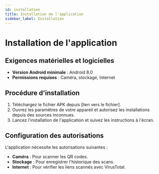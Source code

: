 ```yaml
---
id: installation
title: Installation de l'application
sidebar_label: Installation
---
```


# Installation de l'application

## Exigences matérielles et logicielles

- **Version Android minimale** : Android 8.0
- **Permissions requises** : Caméra, stockage, Internet

## Procédure d'installation

1. Téléchargez le fichier APK depuis [lien vers le fichier].
2. Ouvrez les paramètres de votre appareil et autorisez les installations depuis des sources inconnues.
3. Lancez l'installation de l'application et suivez les instructions à l'écran.

## Configuration des autorisations

L'application nécessite les autorisations suivantes :
- **Caméra** : Pour scanner les QR codes.
- **Stockage** : Pour enregistrer l'historique des scans.
- **Internet** : Pour vérifier les liens scannés avec VirusTotal.
